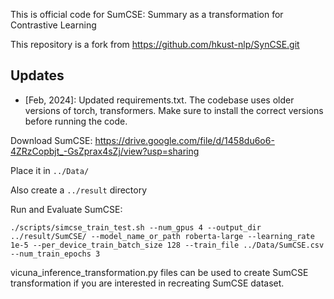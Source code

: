 This is official code for SumCSE: Summary as a transformation for Contrastive Learning

This repository is a fork from https://github.com/hkust-nlp/SynCSE.git


## Updates
- [Feb, 2024]: Updated requirements.txt. The codebase uses older versions of torch, transformers. Make sure to install the correct versions before running the code.



Download SumCSE: https://drive.google.com/file/d/1458du6o6-4ZRzCopbjt_-GsZprax4sZj/view?usp=sharing

Place it in `../Data/`

Also create a `../result` directory


Run and Evaluate SumCSE:
```
./scripts/simcse_train_test.sh --num_gpus 4 --output_dir ../result/SumCSE/ --model_name_or_path roberta-large --learning_rate 1e-5 --per_device_train_batch_size 128 --train_file ../Data/SumCSE.csv --num_train_epochs 3
```

vicuna_inference_transformation.py files can be used to create SumCSE transformation if you are interested in recreating SumCSE dataset.
